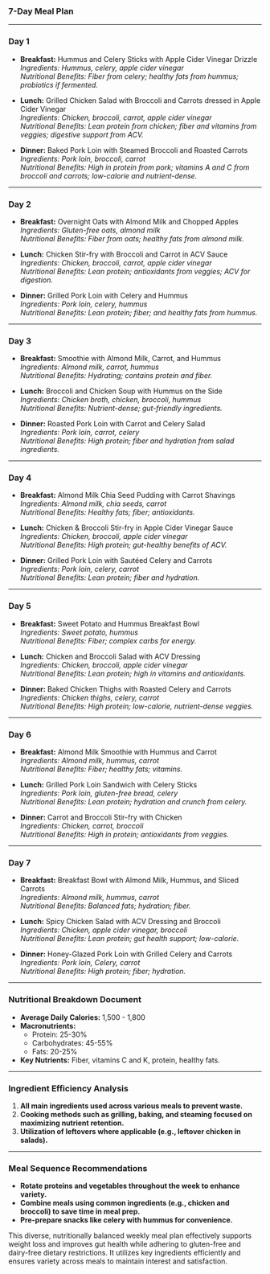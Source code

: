 ### **7-Day Meal Plan**

---

### **Day 1**
- **Breakfast:** Hummus and Celery Sticks with Apple Cider Vinegar Drizzle  
  *Ingredients: Hummus, celery, apple cider vinegar*  
  *Nutritional Benefits: Fiber from celery; healthy fats from hummus; probiotics if fermented.*  

- **Lunch:** Grilled Chicken Salad with Broccoli and Carrots dressed in Apple Cider Vinegar  
  *Ingredients: Chicken, broccoli, carrot, apple cider vinegar*  
  *Nutritional Benefits: Lean protein from chicken; fiber and vitamins from veggies; digestive support from ACV.*  

- **Dinner:** Baked Pork Loin with Steamed Broccoli and Roasted Carrots  
  *Ingredients: Pork loin, broccoli, carrot*  
  *Nutritional Benefits: High in protein from pork; vitamins A and C from broccoli and carrots; low-calorie and nutrient-dense.*  

---

### **Day 2**
- **Breakfast:** Overnight Oats with Almond Milk and Chopped Apples  
  *Ingredients: Gluten-free oats, almond milk*  
  *Nutritional Benefits: Fiber from oats; healthy fats from almond milk.*  

- **Lunch:** Chicken Stir-fry with Broccoli and Carrot in ACV Sauce  
  *Ingredients: Chicken, broccoli, carrot, apple cider vinegar*  
  *Nutritional Benefits: Lean protein; antioxidants from veggies; ACV for digestion.*   

- **Dinner:** Grilled Pork Loin with Celery and Hummus  
  *Ingredients: Pork loin, celery, hummus*  
  *Nutritional Benefits: Lean protein; fiber; and healthy fats from hummus.*  

---

### **Day 3**
- **Breakfast:** Smoothie with Almond Milk, Carrot, and Hummus  
  *Ingredients: Almond milk, carrot, hummus*  
  *Nutritional Benefits: Hydrating; contains protein and fiber.*  

- **Lunch:** Broccoli and Chicken Soup with Hummus on the Side  
  *Ingredients: Chicken broth, chicken, broccoli, hummus*  
  *Nutritional Benefits: Nutrient-dense; gut-friendly ingredients.*  

- **Dinner:** Roasted Pork Loin with Carrot and Celery Salad  
  *Ingredients: Pork loin, carrot, celery*  
  *Nutritional Benefits: High protein; fiber and hydration from salad ingredients.*  

---

### **Day 4**
- **Breakfast:** Almond Milk Chia Seed Pudding with Carrot Shavings  
  *Ingredients: Almond milk, chia seeds, carrot*  
  *Nutritional Benefits: Healthy fats; fiber; antioxidants.*  

- **Lunch:** Chicken & Broccoli Stir-fry in Apple Cider Vinegar Sauce  
  *Ingredients: Chicken, broccoli, apple cider vinegar*  
  *Nutritional Benefits: High protein; gut-healthy benefits of ACV.*  

- **Dinner:** Grilled Pork Loin with Sautéed Celery and Carrots  
  *Ingredients: Pork loin, celery, carrot*  
  *Nutritional Benefits: Lean protein; fiber and hydration.*  

---

### **Day 5**
- **Breakfast:** Sweet Potato and Hummus Breakfast Bowl  
  *Ingredients: Sweet potato, hummus*  
  *Nutritional Benefits: Fiber; complex carbs for energy.*  

- **Lunch:** Chicken and Broccoli Salad with ACV Dressing  
  *Ingredients: Chicken, broccoli, apple cider vinegar*  
  *Nutritional Benefits: Lean protein; high in vitamins and antioxidants.*  

- **Dinner:** Baked Chicken Thighs with Roasted Celery and Carrots  
  *Ingredients: Chicken thighs, celery, carrot*  
  *Nutritional Benefits: High protein; low-calorie, nutrient-dense veggies.*  

---

### **Day 6**
- **Breakfast:** Almond Milk Smoothie with Hummus and Carrot  
  *Ingredients: Almond milk, hummus, carrot*  
  *Nutritional Benefits: Fiber; healthy fats; vitamins.*  

- **Lunch:** Grilled Pork Loin Sandwich with Celery Sticks  
  *Ingredients: Pork loin, gluten-free bread, celery*  
  *Nutritional Benefits: Lean protein; hydration and crunch from celery.*  

- **Dinner:** Carrot and Broccoli Stir-fry with Chicken  
  *Ingredients: Chicken, carrot, broccoli*  
  *Nutritional Benefits: High in protein; antioxidants from veggies.*  

---

### **Day 7**
- **Breakfast:** Breakfast Bowl with Almond Milk, Hummus, and Sliced Carrots  
  *Ingredients: Almond milk, hummus, carrot*  
  *Nutritional Benefits: Balanced fats; hydration; fiber.*  

- **Lunch:** Spicy Chicken Salad with ACV Dressing and Broccoli  
  *Ingredients: Chicken, apple cider vinegar, broccoli*  
  *Nutritional Benefits: Lean protein; gut health support; low-calorie.*  

- **Dinner:** Honey-Glazed Pork Loin with Grilled Celery and Carrots  
  *Ingredients: Pork loin, Celery, carrot*  
  *Nutritional Benefits: High protein; fiber; hydration.*  

---

### **Nutritional Breakdown Document**  
- **Average Daily Calories:** 1,500 - 1,800  
- **Macronutrients:**  
  - Protein: 25-30%  
  - Carbohydrates: 45-55%  
  - Fats: 20-25%  
- **Key Nutrients:** Fiber, vitamins C and K, protein, healthy fats.  

---

### **Ingredient Efficiency Analysis**  
1. **All main ingredients used across various meals to prevent waste.**  
2. **Cooking methods such as grilling, baking, and steaming focused on maximizing nutrient retention.**  
3. **Utilization of leftovers where applicable (e.g., leftover chicken in salads).**  

---

### **Meal Sequence Recommendations**  
- **Rotate proteins and vegetables throughout the week to enhance variety.**  
- **Combine meals using common ingredients (e.g., chicken and broccoli) to save time in meal prep.**   
- **Pre-prepare snacks like celery with hummus for convenience.**  

This diverse, nutritionally balanced weekly meal plan effectively supports weight loss and improves gut health while adhering to gluten-free and dairy-free dietary restrictions. It utilizes key ingredients efficiently and ensures variety across meals to maintain interest and satisfaction.